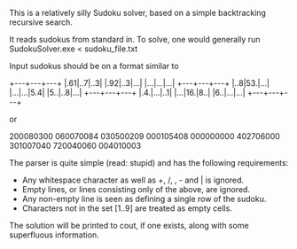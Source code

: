 This is a relatively silly Sudoku solver, based on a simple backtracking 
recursive search.

It reads sudokus from standard in. To solve, one would generally run
SudokuSolver.exe < sudoku_file.txt

Input sudokus should be on a format similar to

+---+---+---+
|.61|..7|..3|
|.92|..3|...|
|...|...|...|
+---+---+---+
|..8|53.|...|
|...|...|5.4|
|5..|..8|...|
+---+---+---+
|.4.|...|..1|
|...|16.|8..|
|6..|...|...|
+---+---+---+

or 

200080300
060070084
030500209
000105408
000000000
402706000
301007040
720040060
004010003

The parser is quite simple (read: stupid) and has the following requirements:
- Any whitespace character as well as +, /, \, - and | is ignored.
- Empty lines, or lines consisting only of the above, are ignored.
- Any non-empty line is seen as defining a single row of the sudoku.
- Characters not in the set [1..9] are treated as empty cells.

The solution will be printed to cout, if one exists, along with some
superfluous information.
